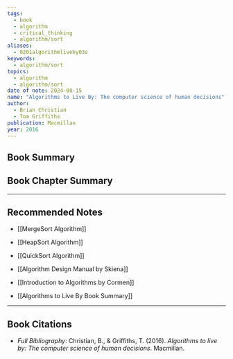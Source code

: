```yaml
---
tags:
  - book
  - algorithm
  - critical_thinking
  - algorithm/sort
aliases:
  - 0201algorithmliveby03s
keywords:
  - algorithm/sort
topics:
  - algorithm
  - algorithm/sort
date of note: 2024-08-15
name: "Algorithms to Live By: The computer science of human decisions"
author:
  - Brian Christian
  - Tom Griffiths
publication: Macmillan
year: 2016
---
```


## Book Summary



## Book Chapter Summary





-----------
##  Recommended Notes


- [[MergeSort Algorithm]]
- [[HeapSort Algorithm]]
- [[QuickSort Algorithm]]


- [[Algorithm Design Manual by Skiena]]
- [[Introduction to Algorithms by Cormen]]

- [[Algorithms to Live By Book Summary]]


----------
## Book Citations

- *Full Bibliography*: Christian, B., & Griffiths, T. (2016). _Algorithms to live by: The computer science of human decisions_. Macmillan.

